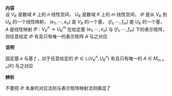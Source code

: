 **内容**    
设 $V_K$ 是数域 $K$ 上的 $n$ 线性空间， $U_K$ 是数域 $K$ 上的 $m$ 线性空间， $\Phi$ 是从 $V_K$ 到 $U_K$ 的一个线性映射， $(e_1,\cdots,e_n)$ 是 $V_K$ 的一个基， $(f_1,\cdots,f_m)$ 是 $U_K$ 的一个基， $A$ 是线性映射 $\Phi:V^n_K\rightarrow U^m_K$ 在给定基 $(e_1,\cdots,e_n)$ 与 $(f_1,\cdots,f_m)$ 下的表示矩阵，则任意给定 $\Phi$ 有且只有唯一的表示矩阵 $A$ 与之对应    
    
**说明**    
    
固定基 $e$ 与基 $f$ ，对于任意给定的 $\Phi\in\mathbb{L}(V^n_K,U^n_K)$ 有且只有唯一的 $A\in M_{m\times n}(K)$ 与之对应    
    
**辨析**    
    
不要把 $\Phi$ 本身的对应法则与表示矩阵映射法则搞混了    
